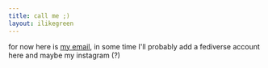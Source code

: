 ```yaml
---
title: call me ;)
layout: ilikegreen
---
```

for now here is [my email](mailto:website@danielpadrta.cz), in some time I'll probably add a fediverse account here and maybe my instagram (?)